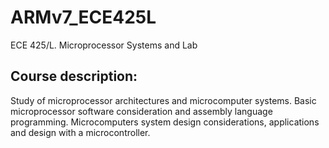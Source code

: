 # ARMv7_ECE425L
ECE 425/L. Microprocessor Systems and Lab

## Course description:

Study of microprocessor architectures and microcomputer systems. Basic microprocessor software consideration and assembly language programming. Microcomputers system design considerations, applications and design with a microcontroller.
